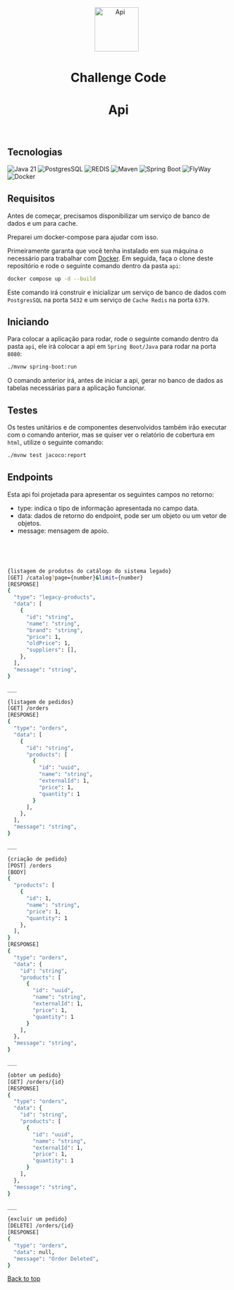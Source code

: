 <div align="center" id="top"> 
  <img src="https://www.e-core.com/wp-content/uploads/2022/07/23530_ecore_logos_rgb-06-p..._5603.png.png" width="100" alt="Api" />
&#xa0;
<h1 align="center">Challenge Code</h1>
</div>

<h1 align="center">Api</h1>

<br>

## Tecnologias

<p>
  <img alt="Java 21" src="https://img.shields.io/badge/JAVA-21-blue">
  <img alt="PostgresSQL" src="https://img.shields.io/badge/PostgresSQL-15-blue">
  <img alt="REDIS" src="https://img.shields.io/badge/REDIS-3-blue">

  <img alt="Maven" src="https://img.shields.io/badge/Maven-gray">
  <img alt="Spring Boot" src="https://img.shields.io/badge/Spring Boot-gray">
  <img alt="FlyWay" src="https://img.shields.io/badge/FlyWay-gray">
  <img alt="Docker" src="https://img.shields.io/badge/Docker-gray">
</p>

## Requisitos

Antes de começar, precisamos disponibilizar um serviço de banco de dados e um para cache.

Preparei um docker-compose para ajudar com isso.

Primeiramente garanta que você tenha instalado em sua máquina o necessário para trabalhar com <a href="https://docs.docker.com/" target="_blank">Docker</a>. Em seguida, faça o clone deste repositório e rode o seguinte comando dentro da pasta `api`:

```bash
docker compose up -d --build
```

Este comando irá construir e inicializar um serviço de banco de dados com `PostgresSQL` na porta `5432` e um serviço de `Cache Redis` na porta `6379`.

## Iniciando

Para colocar a aplicação para rodar, rode o seguinte comando dentro da pasta `api`, ele irá colocar a api em `Spring Boot/Java` para rodar na porta `8080`:

```bash
./mvnw spring-boot:run
```

O comando anterior irá, antes de iniciar a api, gerar no banco de dados as tabelas necessárias para a aplicação funcionar.

## Testes

Os testes unitários e de componentes desenvolvidos também irão executar com o comando anterior, mas se quiser ver o relatório de cobertura em `html`, utilize o seguinte comando:

```bash
./mvnw test jacoco:report
```

## Endpoints

Esta api foi projetada para apresentar os seguintes campos no retorno:

<ul>
 <li>type: indica o tipo de informação apresentada no campo data.</li>
 <li>data: dados de retorno do endpoint, pode ser um objeto ou um vetor de objetos.</li>
 <li>message: mensagem de apoio.</li>
</ul>

<br><br>

```bash

{listagem de produtos do catálogo do sistema legado}
[GET] /catalog?page={number}&limit={number}
[RESPONSE]
{
  "type": "legacy-products",
  "data": [
    {
      "id": "string",
      "name": "string",
      "brand": "string",
      "price": 1,
      "oldPrice": 1,
      "suppliers": [],
    },
  ],
  "message": "string",
}

___

{listagem de pedidos}
[GET] /orders
[RESPONSE]
{
  "type": "orders",
  "data": [
    {
      "id": "string",
      "products": [
        {
          "id": "uuid",
          "name": "string",
          "externalId": 1,
          "price": 1,
          "quantity": 1
        }
      ],
    },
  ],
  "message": "string",
}

___

{criação de pedido}
[POST] /orders
[BODY]
{
  "products": [
    {
      "id": 1,
      "name": "string",
      "price": 1,
      "quantity": 1
    },
  ],
}
[RESPONSE]
{
  "type": "orders",
  "data": {
    "id": "string",
    "products": [
      {
        "id": "uuid",
        "name": "string",
        "externalId": 1,
        "price": 1,
        "quantity": 1
      }
    ],
  },
  "message": "string",
}

___

{obter um pedido}
[GET] /orders/{id}
[RESPONSE]
{
  "type": "orders",
  "data": {
    "id": "string",
    "products": [
      {
        "id": "uuid",
        "name": "string",
        "externalId": 1,
        "price": 1,
        "quantity": 1
      }
    ],
  },
  "message": "string",
}

___

{excluir um pedido}
[DELETE] /orders/{id}
[RESPONSE]
{
  "type": "orders",
  "data": null,
  "message": "Order Deleted",
}

```

<a href="#top">Back to top</a>
